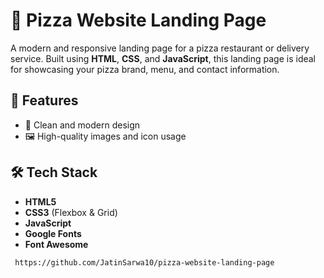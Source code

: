 # 🍕 Pizza Website Landing Page

A modern and responsive landing page for a pizza restaurant or delivery service. Built using **HTML**, **CSS**, and **JavaScript**, this landing page is ideal for showcasing your pizza brand, menu, and contact information.




## 🚀 Features

- 🍕 Clean and modern design
- 🖼️ High-quality images and icon usage



## 🛠️ Tech Stack

- **HTML5**
- **CSS3** (Flexbox & Grid)
- **JavaScript**
- **Google Fonts**
- **Font Awesome**

```bash git clone
 https://github.com/JatinSarwa10/pizza-website-landing-page

